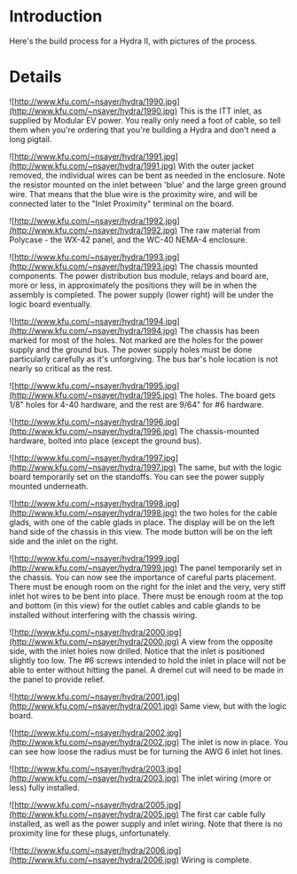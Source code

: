 # Introduction #

Here's the build process for a Hydra II, with pictures of the process.

# Details #

![http://www.kfu.com/~nsayer/hydra/1990.jpg](http://www.kfu.com/~nsayer/hydra/1990.jpg) This is the ITT inlet, as supplied by Modular EV power. You really only need a foot of cable, so tell them when you're ordering that you're building a Hydra and don't need a long pigtail.

![http://www.kfu.com/~nsayer/hydra/1991.jpg](http://www.kfu.com/~nsayer/hydra/1991.jpg) With the outer jacket removed, the individual wires can be bent as needed in the enclosure. Note the resistor mounted on the inlet between 'blue' and the large green ground wire. That means that the blue wire is the proximity wire, and will be connected later to the "Inlet Proximity" terminal on the board.

![http://www.kfu.com/~nsayer/hydra/1992.jpg](http://www.kfu.com/~nsayer/hydra/1992.jpg) The raw material from Polycase - the WX-42 panel, and the WC-40 NEMA-4 enclosure.

![http://www.kfu.com/~nsayer/hydra/1993.jpg](http://www.kfu.com/~nsayer/hydra/1993.jpg) The chassis mounted components. The power distribution bus module, relays and board are, more or less, in approximately the positions they will be in when the assembly is completed. The power supply (lower right) will be under the logic board eventually.

![http://www.kfu.com/~nsayer/hydra/1994.jpg](http://www.kfu.com/~nsayer/hydra/1994.jpg) The chassis has been marked for most of the holes. Not marked are the holes for the power supply and the ground bus. The power supply holes must be done particularly carefully as it's unforgiving. The bus bar's hole location is not nearly so critical as the rest.

![http://www.kfu.com/~nsayer/hydra/1995.jpg](http://www.kfu.com/~nsayer/hydra/1995.jpg) The holes. The board gets 1/8" holes for 4-40 hardware, and the rest are 9/64" for #6 hardware.

![http://www.kfu.com/~nsayer/hydra/1996.jpg](http://www.kfu.com/~nsayer/hydra/1996.jpg) The chassis-mounted hardware, bolted into place (except the ground bus).

![http://www.kfu.com/~nsayer/hydra/1997.jpg](http://www.kfu.com/~nsayer/hydra/1997.jpg) The same, but with the logic board temporarily set on the standoffs. You can see the power supply mounted underneath.

![http://www.kfu.com/~nsayer/hydra/1998.jpg](http://www.kfu.com/~nsayer/hydra/1998.jpg) the two holes for the cable glads, with one of the cable glads in place. The display will be on the left hand side of the chassis in this view. The mode button will be on the left side and the inlet on the right.

![http://www.kfu.com/~nsayer/hydra/1999.jpg](http://www.kfu.com/~nsayer/hydra/1999.jpg) The panel temporarily set in the chassis. You can now see the importance of careful parts placement. There must be enough room on the right for the inlet and the very, very stiff inlet hot wires to be bent into place. There must be enough room at the top and bottom (in this view) for the outlet cables and cable glands to be installed without interfering with the chassis wiring.

![http://www.kfu.com/~nsayer/hydra/2000.jpg](http://www.kfu.com/~nsayer/hydra/2000.jpg) A view from the opposite side, with the inlet holes now drilled. Notice that the inlet is positioned slightly too low. The #6 screws intended to hold the inlet in place will not be able to enter without hitting the panel. A dremel cut will need to be made in the panel to provide relief.

![http://www.kfu.com/~nsayer/hydra/2001.jpg](http://www.kfu.com/~nsayer/hydra/2001.jpg) Same view, but with the logic board.

![http://www.kfu.com/~nsayer/hydra/2002.jpg](http://www.kfu.com/~nsayer/hydra/2002.jpg) The inlet is now in place. You can see how loose the radius must be for turning the AWG 6 inlet hot lines.

![http://www.kfu.com/~nsayer/hydra/2003.jpg](http://www.kfu.com/~nsayer/hydra/2003.jpg) The inlet wiring (more or less) fully installed.

![http://www.kfu.com/~nsayer/hydra/2005.jpg](http://www.kfu.com/~nsayer/hydra/2005.jpg) The first car cable fully installed, as well as the power supply and inlet wiring. Note that there is no proximity line for these plugs, unfortunately.

![http://www.kfu.com/~nsayer/hydra/2006.jpg](http://www.kfu.com/~nsayer/hydra/2006.jpg) Wiring is complete.